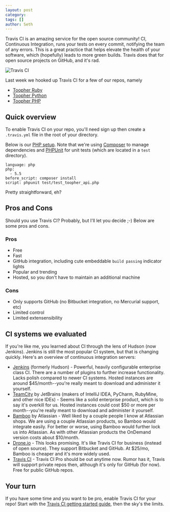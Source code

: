 ```yaml
---
layout: post
category: 
tags: []
author: Seth
---
```


Travis CI is an amazing service for the open source community! CI, Continuous Integration, runs your tests on every commit, notifying
the team of any errors. This is a great practice that helps elevate the
health of your software, which (hopefully) leads to more green builds.
Travis does that for open source projects on GitHub, and it's rad.

![Travis CI](http://travisci.com/images/travis-logo.png)

Last week we hooked up Travis CI for a few of our repos, namely

 - [Toopher Ruby](https://github.com/toopher/toopher-ruby)
 - [Toopher Python](https://github.com/toopher/toopher-python)
 - [Toopher PHP](https://github.com/toopher/toopher-php)

## Quick overview

To enable Travis CI on your repo, you'll need sign up then create a `.travis.yml` file in
the root of your directory. 

Below is our [PHP setup](https://github.com/toopher/toopher-php/blob/master/.travis.yml). Note that we're using [Composer](http://getcomposer.org/) to manage dependencies and [PHPUnit](http://phpunit.de/manual/current/en/index.html) for unit tests (which are located in a `test` directory).

    language: php
    php:
      - 5.5
    before_script: composer install
    script: phpunit test/test_toopher_api.php

Pretty straightforward, eh?

## Pros and Cons

Should you use Travis CI? Probably, but I'll let you decide ;-) Below are some pros and cons.

### Pros
 - Free
 - Fast
 - GitHub integration, including cute embeddable `build passing` indicator lights
 - Popular and trending
 - Hosted, so you don't have to maintain an additional machine

### Cons
 - Only supports GitHub (no Bitbucket integration, no Mercurial support, etc)
 - Limited control
 - Limited extensensibility

## CI systems we evaluated

If you're like me, you learned about CI through the lens of Hudson (now
Jenkins). Jenkins is still the most popular CI system, but that is changing quickly. Here's an overview of continuous integration servers:

 - [Jenkins](http://jenkins-ci.org/) (formerly Hudson) - Powerful, heavily configurable
    enterprise class CI. There are a number of plugins to further
increase functionality. Lacks polish compared to newer CI systems. Hosted instances are around $45/month--you're really meant to download and administer it yourself.
 - [TeamCity](http://www.jetbrains.com/teamcity/) by JetBrains (makers of IntelliJ IDEA, PyCharm, RubyMine, and
other nice IDEs) - Seems like a solid enterprise product, which is to
say it's overkill for us. Hosted instances could cost $50 or more per
month--you're really meant to download and administer it yourself.
 - [Bamboo](http://www.atlassian.com/software/bamboo/overview) by Atlassian - Well liked by a couple people I know at Atlassian
shops. We are using a couple Atlassian products, so Bamboo would integrate easily. For better or worse, using Bamboo would further lock us into Atlassian. As with other Atlassian products the OnDemand version costs about $10/month.
 - [Drone.io](https://drone.io) - This looks promising. It's like Travis CI for business (instead of open
source). They support Bitbucket and GitHub. At $25/mo, Bamboo is
cheaper and it's more widely used.
 - [Travis CI](https://travis-ci.org/) - Travis CI Pro should be out anytime now. Rumor has it, Travis will support private repos then,
although it's only for GitHub (for now). Free for public GitHub repos.

## Your turn

If you have some time and you want to be pro, enable Travis CI for your
repo! Start with the [Travis CI getting started guide](http://about.travis-ci.org/docs/user/getting-started/), then the sky's the limits.


